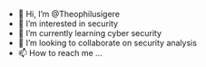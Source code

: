 - 👋 Hi, I’m @Theophilusigere
- 👀 I’m interested in security
- 🌱 I’m currently learning cyber security
- 💞️ I’m looking to collaborate on security analysis
- 📫 How to reach me ...

<!---
Theophilusigere/Theophilusigere is a ✨ special ✨ repository because its `README.md` (this file) appears on your GitHub profile.
You can click the Preview link to take a look at your changes.
--->
